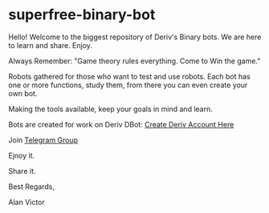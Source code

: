 # superfree-binary-bot
Hello! Welcome to the biggest repository of Deriv's Binary bots. We are here to learn and share. Enjoy.

Always Remember: "Game theory rules everything. Come to Win the game."

Robots gathered for those who want to test and use robots. Each bot has one or more functions, study them, from there you can even create your own bot.

Making the tools available, keep your goals in mind and learn.

Bots are created for work on Deriv DBot:
[Create Deriv Account Here](https://track.deriv.com/_h1BT0Uryldi2vdm9PpHVCmNd7ZgqdRLk/1/)

Join [Telegram Group](https://t.me/superbinarybots)
 
Ejnoy it.

Share it.

Best Regards,

Alan Victor
